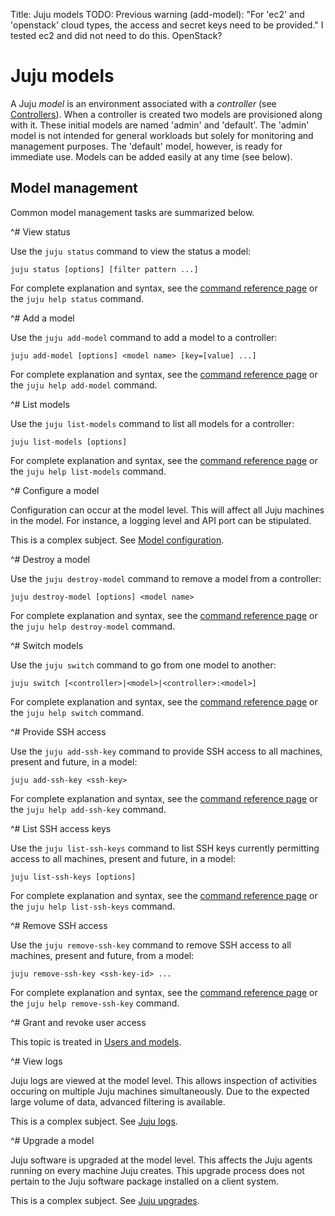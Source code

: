 Title: Juju models
TODO: Previous warning (add-model): "For 'ec2' and 'openstack' cloud types, the
      access and secret keys need to be provided." I tested ec2 and did not
      need to do this. OpenStack?


# Juju models

A Juju *model* is an environment associated with a *controller* (see
[Controllers](./controllers.html)). When a controller is created two models are
provisioned along with it. These initial models are named 'admin' and
'default'. The 'admin' model is not intended for general workloads but solely
for monitoring and management purposes. The 'default' model, however, is ready
for immediate use. Models can be added easily at any time (see below). 


## Model management

Common model management tasks are summarized below.


^# View status
   
   Use the `juju status` command to view the status a model:

   `juju status [options] [filter pattern ...]`
   
   For complete explanation and syntax, see the
   [command reference page](./commands.html#status) or the `juju help
   status` command.
   


^# Add a model
  
   Use the `juju add-model` command to add a model to a controller:
   
   `juju add-model [options] <model name> [key=[value] ...]`
   
   For complete explanation and syntax, see the
   [command reference page](./commands.html#add-model) or the `juju help
   add-model` command.
   


^# List models

   Use the `juju list-models` command to list all models for a controller:
   
   `juju list-models [options]`
   
   For complete explanation and syntax, see the
   [command reference page](./commands.html#list-models) or the `juju help
   list-models` command.



^# Configure a model

   Configuration can occur at the model level. This will affect all Juju
   machines in the model. For instance, a logging level and API port can be
   stipulated.

   This is a complex subject. See [Model configuration](./models-config.html).
   


^# Destroy a model

   Use the `juju destroy-model` command to remove a model from a controller:
   
   `juju destroy-model [options] <model name>`
   
   For complete explanation and syntax, see the
   [command reference page](./commands.html#destroy-model) or the `juju help
   destroy-model` command.
   


^# Switch models
   
   Use the `juju switch` command to go from one model to another:
   
   `juju switch [<controller>|<model>|<controller>:<model>]`
   
   For complete explanation and syntax, see the
   [command reference page](./commands.html#switch) or the `juju help switch`
   command.
   


^# Provide SSH access
   
   Use the `juju add-ssh-key` command to provide SSH access to all machines,
   present and future, in a model:
   
   `juju add-ssh-key <ssh-key>`
   
   For complete explanation and syntax, see the
   [command reference page](./commands.html#add-ssh-key) or the `juju help
   add-ssh-key` command.
   


^# List SSH access keys
   
   Use the `juju list-ssh-keys` command to list SSH keys currently permitting
   access to all machines, present and future, in a model:
   
   `juju list-ssh-keys [options]`
   
   For complete explanation and syntax, see the
   [command reference page](./commands.html#list-ssh-keys) or the `juju help
   list-ssh-keys` command.
   


^# Remove SSH access
   
   Use the `juju remove-ssh-key` command to remove SSH access to all machines,
   present and future, from a model:
   
   `juju remove-ssh-key <ssh-key-id> ...`
   
   For complete explanation and syntax, see the
   [command reference page](./commands.html#remove-ssh-key) or the `juju help
   remove-ssh-key` command.
   
   

^# Grant and revoke user access
   
   This topic is treated in
   [Users and models](./users-models.html#models-and-user-access).



^# View logs

   Juju logs are viewed at the model level. This allows inspection of
   activities occuring on multiple Juju machines simultaneously. Due to the
   expected large volume of data, advanced filtering is available.

   This is a complex subject. See [Juju logs](./troubleshooting-logs.html).



^# Upgrade a model
   
   Juju software is upgraded at the model level. This affects the Juju agents
   running on every machine Juju creates. This upgrade process does not pertain
   to the Juju software package installed on a client system.

   This is a complex subject. See [Juju upgrades](./models-upgrade.html).
